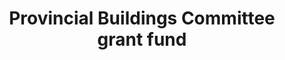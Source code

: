 ---
layout: link
link_url: https://www.scotland.anglican.org/vestry-resources/buildings/provincial-building-grants-and-loans/
title: Provincial Buildings Committee grant fund
source: Scottish Episcopal Church
card: Get a grant 
petal: Positive Finances
task: Apply to the SEC Provincial Buildings Committee Grant fund
---